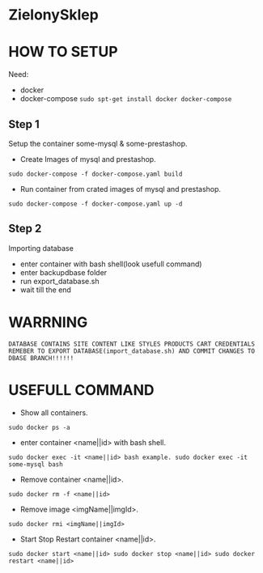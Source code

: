 # ZielonySklep

# HOW TO SETUP

Need:
  - docker
  - docker-compose
  `
  sudo spt-get install docker docker-compose
  `
  
## Step 1
  Setup the container some-mysql & some-prestashop.
  
  - Create Images of mysql and prestashop.
  
  `
  sudo docker-compose -f docker-compose.yaml build
  `
  
  - Run container from crated images of mysql and prestashop.
  
  `
  sudo docker-compose -f docker-compose.yaml up -d
  `
  
 ## Step 2
  Importing database
   
   - enter container with bash shell(look usefull command)
   - enter backupdbase folder
   - run export_database.sh
   - wait till the end
   
  # WARRNING
    DATABASE CONTAINS SITE CONTENT LIKE STYLES PRODUCTS CART CREDENTIALS
    REMEBER TO EXPORT DATABASE(import_database.sh) AND COMMIT CHANGES TO DBASE BRANCH!!!!!! 
   
 # USEFULL COMMAND
  
  
  - Show all containers.
  
  `
  sudo docker ps -a
  `
  
  - enter container <name||id> with bash shell.
  
  `
  sudo docker exec -it <name||id> bash
  example.
  sudo docker exec -it some-mysql bash
  `
  
  - Remove container <name||id>.
  
  `
  sudo docker rm -f <name||id>
  `
  
  - Remove image <imgName||imgId>.
  
  `
  sudo docker rmi <imgName||imgId>
  `
  
  - Start Stop Restart container <name||id>.
  
  `
  sudo docker start <name||id>
  sudo docker stop <name||id>
  sudo docker restart <name||id>
  `
